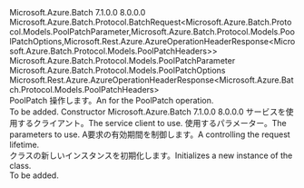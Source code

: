 <Type Name="PoolPatchBatchRequest" FullName="Microsoft.Azure.Batch.Protocol.BatchRequests.PoolPatchBatchRequest">
  <TypeSignature Language="C#" Value="public class PoolPatchBatchRequest : Microsoft.Azure.Batch.Protocol.BatchRequest&lt;Microsoft.Azure.Batch.Protocol.Models.PoolPatchParameter,Microsoft.Azure.Batch.Protocol.Models.PoolPatchOptions,Microsoft.Rest.Azure.AzureOperationHeaderResponse&lt;Microsoft.Azure.Batch.Protocol.Models.PoolPatchHeaders&gt;&gt;" />
  <TypeSignature Language="ILAsm" Value=".class public auto ansi beforefieldinit PoolPatchBatchRequest extends Microsoft.Azure.Batch.Protocol.BatchRequest`3&lt;class Microsoft.Azure.Batch.Protocol.Models.PoolPatchParameter, class Microsoft.Azure.Batch.Protocol.Models.PoolPatchOptions, class Microsoft.Rest.Azure.AzureOperationHeaderResponse`1&lt;class Microsoft.Azure.Batch.Protocol.Models.PoolPatchHeaders&gt;&gt;" />
  <TypeSignature Language="DocId" Value="T:Microsoft.Azure.Batch.Protocol.BatchRequests.PoolPatchBatchRequest" />
  <TypeSignature Language="VB.NET" Value="Public Class PoolPatchBatchRequest&#xA;Inherits BatchRequest(Of PoolPatchParameter, PoolPatchOptions, AzureOperationHeaderResponse(Of PoolPatchHeaders))" />
  <TypeSignature Language="F#" Value="type PoolPatchBatchRequest = class&#xA;    inherit BatchRequest&lt;PoolPatchParameter, PoolPatchOptions, AzureOperationHeaderResponse&lt;PoolPatchHeaders&gt;&gt;" />
  <AssemblyInfo>
    <AssemblyName>Microsoft.Azure.Batch</AssemblyName>
    <AssemblyVersion>7.1.0.0</AssemblyVersion>
    <AssemblyVersion>8.0.0.0</AssemblyVersion>
  </AssemblyInfo>
  <Base>
    <BaseTypeName>Microsoft.Azure.Batch.Protocol.BatchRequest&lt;Microsoft.Azure.Batch.Protocol.Models.PoolPatchParameter,Microsoft.Azure.Batch.Protocol.Models.PoolPatchOptions,Microsoft.Rest.Azure.AzureOperationHeaderResponse&lt;Microsoft.Azure.Batch.Protocol.Models.PoolPatchHeaders&gt;&gt;</BaseTypeName>
    <BaseTypeArguments>
      <BaseTypeArgument TypeParamName="TBody">Microsoft.Azure.Batch.Protocol.Models.PoolPatchParameter</BaseTypeArgument>
      <BaseTypeArgument TypeParamName="TOptions">Microsoft.Azure.Batch.Protocol.Models.PoolPatchOptions</BaseTypeArgument>
      <BaseTypeArgument TypeParamName="TResponse">Microsoft.Rest.Azure.AzureOperationHeaderResponse&lt;Microsoft.Azure.Batch.Protocol.Models.PoolPatchHeaders&gt;</BaseTypeArgument>
    </BaseTypeArguments>
  </Base>
  <Interfaces />
  <Docs>
    <summary>
            <span data-ttu-id="222e2-101"><see cref="T:Microsoft.Azure.Batch.Protocol.IBatchRequest" /> PoolPatch 操作します。</span><span class="sxs-lookup"><span data-stu-id="222e2-101">An <see cref="T:Microsoft.Azure.Batch.Protocol.IBatchRequest" /> for the PoolPatch operation.</span></span>
            </summary>
    <remarks>To be added.</remarks>
  </Docs>
  <Members>
    <Member MemberName=".ctor">
      <MemberSignature Language="C#" Value="public PoolPatchBatchRequest (Microsoft.Azure.Batch.Protocol.BatchServiceClient serviceClient, Microsoft.Azure.Batch.Protocol.Models.PoolPatchParameter parameters, System.Threading.CancellationToken cancellationToken);" />
      <MemberSignature Language="ILAsm" Value=".method public hidebysig specialname rtspecialname instance void .ctor(class Microsoft.Azure.Batch.Protocol.BatchServiceClient serviceClient, class Microsoft.Azure.Batch.Protocol.Models.PoolPatchParameter parameters, valuetype System.Threading.CancellationToken cancellationToken) cil managed" />
      <MemberSignature Language="DocId" Value="M:Microsoft.Azure.Batch.Protocol.BatchRequests.PoolPatchBatchRequest.#ctor(Microsoft.Azure.Batch.Protocol.BatchServiceClient,Microsoft.Azure.Batch.Protocol.Models.PoolPatchParameter,System.Threading.CancellationToken)" />
      <MemberSignature Language="F#" Value="new Microsoft.Azure.Batch.Protocol.BatchRequests.PoolPatchBatchRequest : Microsoft.Azure.Batch.Protocol.BatchServiceClient * Microsoft.Azure.Batch.Protocol.Models.PoolPatchParameter * System.Threading.CancellationToken -&gt; Microsoft.Azure.Batch.Protocol.BatchRequests.PoolPatchBatchRequest" Usage="new Microsoft.Azure.Batch.Protocol.BatchRequests.PoolPatchBatchRequest (serviceClient, parameters, cancellationToken)" />
      <MemberType>Constructor</MemberType>
      <AssemblyInfo>
        <AssemblyName>Microsoft.Azure.Batch</AssemblyName>
        <AssemblyVersion>7.1.0.0</AssemblyVersion>
        <AssemblyVersion>8.0.0.0</AssemblyVersion>
      </AssemblyInfo>
      <Parameters>
        <Parameter Name="serviceClient" Type="Microsoft.Azure.Batch.Protocol.BatchServiceClient" />
        <Parameter Name="parameters" Type="Microsoft.Azure.Batch.Protocol.Models.PoolPatchParameter" />
        <Parameter Name="cancellationToken" Type="System.Threading.CancellationToken" />
      </Parameters>
      <Docs>
        <param name="serviceClient"><span data-ttu-id="222e2-102">サービスを使用するクライアント。</span><span class="sxs-lookup"><span data-stu-id="222e2-102">The service client to use.</span></span></param>
        <param name="parameters"><span data-ttu-id="222e2-103">使用するパラメーター。</span><span class="sxs-lookup"><span data-stu-id="222e2-103">The parameters to use.</span></span></param>
        <param name="cancellationToken"><span data-ttu-id="222e2-104">A<see cref="T:System.Threading.CancellationToken" />要求の有効期間を制御します。</span><span class="sxs-lookup"><span data-stu-id="222e2-104">A <see cref="T:System.Threading.CancellationToken" /> controlling the request lifetime.</span></span></param>
        <summary>
            <span data-ttu-id="222e2-105"><see cref="T:Microsoft.Azure.Batch.Protocol.BatchRequests.PoolPatchBatchRequest" /> クラスの新しいインスタンスを初期化します。</span><span class="sxs-lookup"><span data-stu-id="222e2-105">Initializes a new instance of the <see cref="T:Microsoft.Azure.Batch.Protocol.BatchRequests.PoolPatchBatchRequest" /> class.</span></span>
            </summary>
        <remarks>To be added.</remarks>
      </Docs>
    </Member>
  </Members>
</Type>